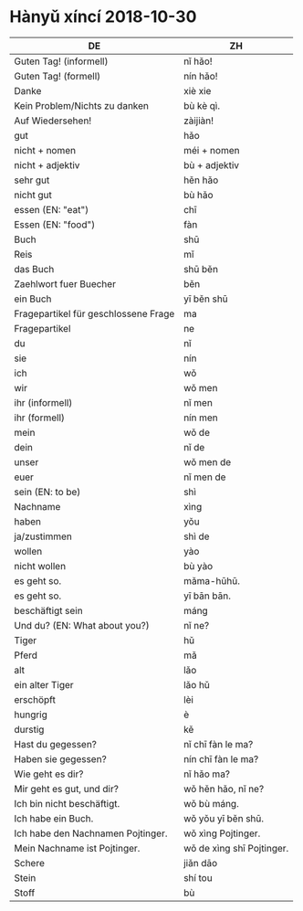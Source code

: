 # Hànyǔ xíncí 2018-10-30

| DE                                   | ZH                        |
| ------------------------------------ | ------------------------- |
| Guten Tag! (informell)               | nǐ hǎo!                   |
| Guten Tag! (formell)                 | nín hǎo!                  |
| Danke                                | xiè xie                   |
| Kein Problem/Nichts zu danken        | bù kè qì.                 |
| Auf Wiedersehen!                     | zàijiàn!                  |
| gut                                  | hǎo                       |
| nicht + nomen                        | méi + nomen               |
| nicht + adjektiv                     | bù + adjektiv             |
| sehr gut                             | hěn hǎo                   |
| nicht gut                            | bù hǎo                    |
| essen (EN: "eat")                    | chī                       |
| Essen (EN: "food")                   | fàn                       |
| Buch                                 | shū                       |
| Reis                                 | mǐ                        |
| das Buch                             | shū běn                   |
| Zaehlwort fuer Buecher               | běn                       |
| ein Buch                             | yī běn shū                |
| Fragepartikel für geschlossene Frage | ma                        |
| Fragepartikel                        | ne                        |
| du                                   | nǐ                        |
| sie                                  | nín                       |
| ich                                  | wǒ                        |
| wir                                  | wǒ men                    |
| ihr (informell)                      | nǐ men                    |
| ihr (formell)                        | nín men                   |
| mein                                 | wǒ de                     |
| dein                                 | nǐ de                     |
| unser                                | wǒ men de                 |
| euer                                 | nǐ men de                 |
| sein (EN: to be)                     | shì                       |
| Nachname                             | xìng                      |
| haben                                | yǒu                       |
| ja/zustimmen                         | shì de                    |
| wollen                               | yào                       |
| nicht wollen                         | bù yào                    |
| es geht so.                          | mǎma-hūhū.                |
| es geht so.                          | yī bān bān.               |
| beschäftigt sein                     | máng                      |
| Und du? (EN: What about you?)        | nǐ ne?                    |
| Tiger                                | hǔ                        |
| Pferd                                | mǎ                        |
| alt                                  | lǎo                       |
| ein alter Tiger                      | lǎo hǔ                    |
| erschöpft                            | lèi                       |
| hungrig                              | è                         |
| durstig                              | kě                        |
| Hast du gegessen?                    | nǐ chī fàn le ma?         |
| Haben sie gegessen?                  | nín chī fàn le ma?        |
| Wie geht es dir?                     | nǐ hǎo ma?                |
| Mir geht es gut, und dir?            | wǒ hěn hǎo, nǐ ne?        |
| Ich bin nicht beschäftigt.           | wǒ bù máng.               |
| Ich habe ein Buch.                   | wǒ yǒu yī běn shū.        |
| Ich habe den Nachnamen Pojtinger.    | wǒ xìng Pojtinger.        |
| Mein Nachname ist Pojtinger.         | wǒ de xìng shī Pojtinger. |
| Schere                               | jiǎn dāo                  |
| Stein                                | shí tou                   |
| Stoff                                | bù                        |
